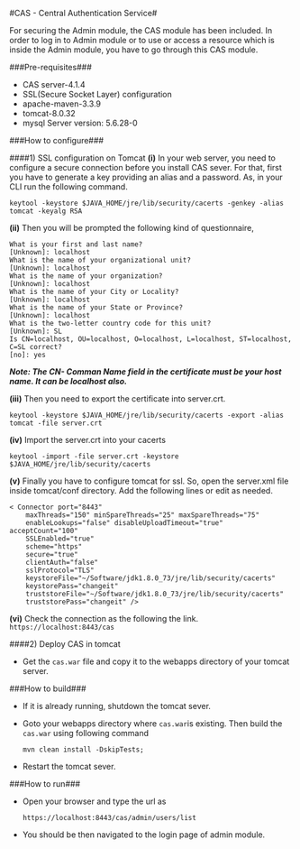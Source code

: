 #CAS - Central Authentication Service#

For securing the Admin module, the CAS module has been included. In order to log in to Admin module or to use or access a resource which is inside the Admin module, you have to go through this CAS module.

###Pre-requisites###

* CAS server-4.1.4
* SSL(Secure Socket Layer) configuration
* apache-maven-3.3.9
* tomcat-8.0.32
* mysql Server version: 5.6.28-0

###How to configure###

####1) SSL configuration on Tomcat
**(i)** In   your web server, you need to configure a secure connection before you install CAS sever. For that, first you have  to generate a key  providing an alias and a password. As, in your CLI run the following command.
<pre><code>keytool -keystore $JAVA_HOME/jre/lib/security/cacerts -genkey -alias tomcat -keyalg RSA</code></pre>

**(ii)** Then you will be prompted the following kind of questionnaire,
<pre><code>What is your first and last name?
[Unknown]: localhost
What is the name of your organizational unit?
[Unknown]: localhost
What is the name of your organization?
[Unknown]: localhost
What is the name of your City or Locality?
[Unknown]: localhost
What is the name of your State or Province?
[Unknown]: localhost
What is the two-letter country code for this unit?
[Unknown]: SL
Is CN=localhost, OU=localhost, O=localhost, L=localhost, ST=localhost, C=SL correct?
[no]: yes
</code></pre>
***Note: The CN- Comman Name field in the certificate must be your host name. It can be localhost also.***


**(iii)**  Then you need to export the certificate into server.crt.
 <pre><code>keytool -keystore $JAVA_HOME/jre/lib/security/cacerts -export -alias tomcat -file server.crt</code></pre>

**(iv)** Import the server.crt into your cacerts
<pre><code>keytool -import -file server.crt -keystore $JAVA_HOME/jre/lib/security/cacerts</code></pre>

**(v)** Finally you have to configure tomcat for ssl. So, open the server.xml file inside tomcat/conf directory. Add the following lines or edit as needed.
<pre><code>< Connector port="8443"
    maxThreads="150" minSpareThreads="25" maxSpareThreads="75"
    enableLookups="false" disableUploadTimeout="true" acceptCount="100"
    SSLEnabled="true"
    scheme="https"
    secure="true"
    clientAuth="false"
    sslProtocol="TLS"
    keystoreFile="~/Software/jdk1.8.0_73/jre/lib/security/cacerts"
    keystorePass="changeit"
    truststoreFile="~/Software/jdk1.8.0_73/jre/lib/security/cacerts"
    truststorePass="changeit" /></code></pre>

**(vi)** Check the connection as the following the link.
<code>https://localhost:8443/cas</code>
<br/>


####2) Deploy CAS in tomcat

* Get the <code>cas.war</code> file and copy it to the webapps directory of your tomcat server.

###How to build###
* If it is already running, shutdown the tomcat sever.

* Goto your webapps directory where <code>cas.war</code>is existing. Then build the  <code>cas.war</code> using following command<pre><code>mvn clean install -DskipTests;</code></pre>
* Restart the tomcat sever.

###How to run###

* Open your browser and type the url as <pre><code>https://localhost:8443/cas/admin/users/list</code></pre>
* You should be then navigated to the login page of admin module.
